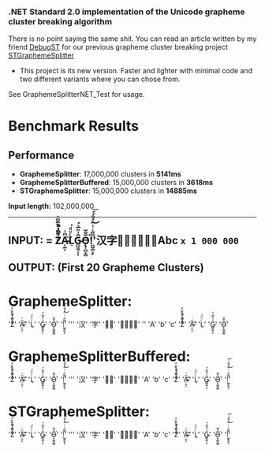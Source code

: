 ### .NET Standard 2.0 implementation of the Unicode grapheme cluster breaking algorithm
There is no point saying the same shit. You can read an article written by my friend [DebugST](https://github.com/DebugST/) for our previous grapheme cluster breaking project [STGraphemeSplitter](https://github.com/DebugST/STGraphemeSplitter)

- This project is its new version. Faster and lighter with minimal code and two different variants where you can chose from.

See GraphemeSplitterNET_Test for usage.

# Benchmark Results

## Performance

- **GraphemeSplitter**: 17,000,000 clusters in **5141ms**
- **GraphemeSplitterBuffered**: 15,000,000 clusters in **3618ms**
- **STGraphemeSplitter**: 15,000,000 clusters in **14885ms**

**Input length:** 102,000,000  

---

## INPUT: = Z͑ͫ̓ͪ̂ͫ̽͏̴̙̤̞͉͚̯̞̠͍A̴̵̜̰͔ͫ͗͢L̠ͨͧͩ͘G̴̻͈͍͔̹̑͗̎̅͛́Ǫ̵̹̻̝̳͂̌̌͘!͖̬̰̙̗̿̋ͥͥ̂ͣ̐́́͜͞'汉字👩‍🦰👩‍👩‍👦‍👦Abc `x 1 000 000`

## OUTPUT: (First 20 Grapheme Clusters)

# GraphemeSplitter:
'Z͑ͫ̓ͪ̂ͫ̽͏̴̙̤̞͉͚̯̞̠͍'
'A̴̵̜̰͔ͫ͗͢'
'L̠ͨͧͩ͘'
'G̴̻͈͍͔̹̑͗̎̅͛́'
'Ǫ̵̹̻̝̳͂̌̌͘'
'!͖̬̰̙̗̿̋ͥͥ̂ͣ̐́́͜͞'
'''
'汉'
'字'
'👩‍🦰'
'👩‍👩‍👦‍👦'
'️‍'
'A'
'b'
'c'
'Z͑ͫ̓ͪ̂ͫ̽͏̴̙̤̞͉͚̯̞̠͍'
'A̴̵̜̰͔ͫ͗͢'
'L̠ͨͧͩ͘'
'G̴̻͈͍͔̹̑͗̎̅͛́'
'Ǫ̵̹̻̝̳͂̌̌͘'
# GraphemeSplitterBuffered:
'Z͑ͫ̓ͪ̂ͫ̽͏̴̙̤̞͉͚̯̞̠͍'
'A̴̵̜̰͔ͫ͗͢'
'L̠ͨͧͩ͘'
'G̴̻͈͍͔̹̑͗̎̅͛́'
'Ǫ̵̹̻̝̳͂̌̌͘'
'!͖̬̰̙̗̿̋ͥͥ̂ͣ̐́́͜͞'
'''
'汉'
'字'
'👩‍🦰'
'👩‍👩‍👦‍👦️‍'
'A'
'b'
'c'
'Z͑ͫ̓ͪ̂ͫ̽͏̴̙̤̞͉͚̯̞̠͍'
'A̴̵̜̰͔ͫ͗͢'
'L̠ͨͧͩ͘'
'G̴̻͈͍͔̹̑͗̎̅͛́'
'Ǫ̵̹̻̝̳͂̌̌͘'
'!͖̬̰̙̗̿̋ͥͥ̂ͣ̐́́͜͞'
# STGraphemeSplitter:
'Z͑ͫ̓ͪ̂ͫ̽͏̴̙̤̞͉͚̯̞̠͍'
'A̴̵̜̰͔ͫ͗͢'
'L̠ͨͧͩ͘'
'G̴̻͈͍͔̹̑͗̎̅͛́'
'Ǫ̵̹̻̝̳͂̌̌͘'
'!͖̬̰̙̗̿̋ͥͥ̂ͣ̐́́͜͞'
'''
'汉'
'字'
'👩‍🦰'
'👩‍👩‍👦‍👦️‍'
'A'
'b'
'c'
'Z͑ͫ̓ͪ̂ͫ̽͏̴̙̤̞͉͚̯̞̠͍'
'A̴̵̜̰͔ͫ͗͢'
'L̠ͨͧͩ͘'
'G̴̻͈͍͔̹̑͗̎̅͛́'
'Ǫ̵̹̻̝̳͂̌̌͘'
'!͖̬̰̙̗̿̋ͥͥ̂ͣ̐́́͜͞'
